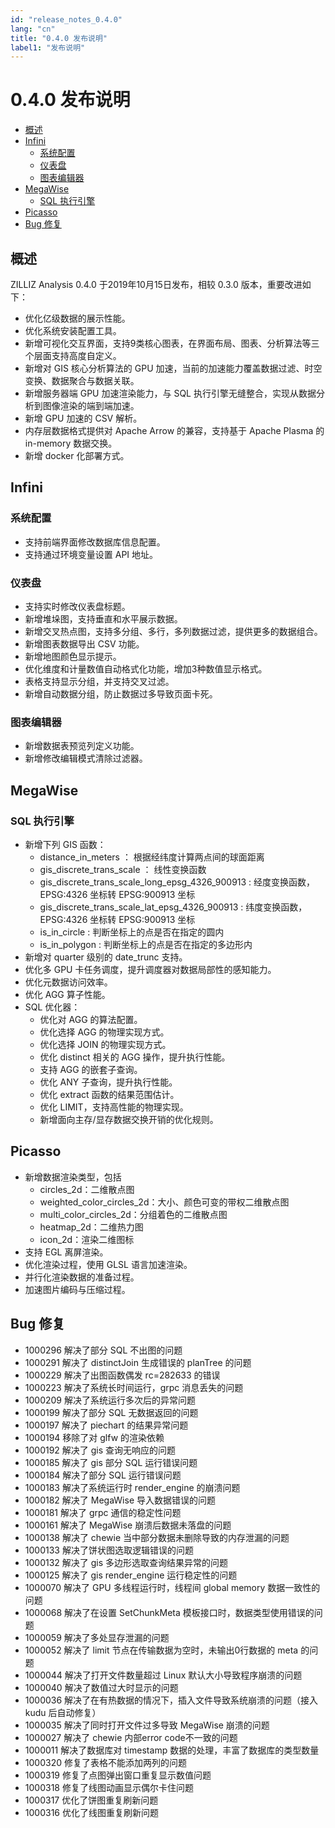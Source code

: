 ```yaml
---
id: "release_notes_0.4.0"
lang: "cn"
title: "0.4.0 发布说明"
label1: "发布说明"
---
```

# 0.4.0 发布说明

<!-- TOC -->

- [概述](#概述)
- [Infini](#Infini)
    - [系统配置](#系统配置)
    - [仪表盘](#仪表盘)
    - [图表编辑器](#图表编辑器)
- [MegaWise](#MegaWise)
    - [SQL 执行引擎](#SQL-执行引擎)
- [Picasso](#Picasso)
- [Bug 修复](#Bug-修复)

<!-- /TOC -->

## 概述
ZILLIZ Analysis 0.4.0 于2019年10月15日发布，相较 0.3.0 版本，重要改进如下：
- 优化亿级数据的展示性能。
- 优化系统安装配置工具。
- 新增可视化交互界面，支持9类核心图表，在界面布局、图表、分析算法等三个层面支持高度自定义。
- 新增对 GIS 核心分析算法的 GPU 加速，当前的加速能力覆盖数据过滤、时空变换、数据聚合与数据关联。
- 新增服务器端 GPU 加速渲染能力，与 SQL 执行引擎无缝整合，实现从数据分析到图像渲染的端到端加速。
- 新增 GPU 加速的 CSV 解析。
- 内存层数据格式提供对 Apache Arrow 的兼容，支持基于 Apache Plasma 的 in-memory 数据交换。
- 新增 docker 化部署方式。

## Infini
### 系统配置

- 支持前端界面修改数据库信息配置。
- 支持通过环境变量设置 API 地址。

### 仪表盘

- 支持实时修改仪表盘标题。
- 新增堆垛图，支持垂直和水平展示数据。
- 新增交叉热点图，支持多分组、多行，多列数据过滤，提供更多的数据组合。
- 新增图表数据导出 CSV 功能。
- 新增地图颜色显示提示。
- 优化维度和计量数值自动格式化功能，增加3种数值显示格式。
- 表格支持显示分组，并支持交叉过滤。
- 新增自动数据分组，防止数据过多导致页面卡死。

### 图表编辑器

- 新增数据表预览列定义功能。
- 新增修改编辑模式清除过滤器。


## MegaWise
### SQL 执行引擎
- 新增下列 GIS 函数：
  - distance\_in\_meters ： 根据经纬度计算两点间的球面距离
  - gis\_discrete\_trans\_scale ： 线性变换函数
  - gis\_discrete\_trans\_scale\_long\_epsg\_4326\_900913 : 经度变换函数，EPSG:4326 坐标转 EPSG:900913 坐标
  - gis\_discrete\_trans\_scale\_lat\_epsg\_4326\_900913 : 纬度变换函数，EPSG:4326 坐标转 EPSG:900913 坐标
  - is\_in\_circle : 判断坐标上的点是否在指定的圆内
  - is\_in\_polygon : 判断坐标上的点是否在指定的多边形内
- 新增对 quarter 级别的 date_trunc 支持。
- 优化多 GPU 卡任务调度，提升调度器对数据局部性的感知能力。
- 优化元数据访问效率。
- 优化 AGG 算子性能。
- SQL 优化器：
  - 优化对 AGG 的算法配置。
  - 优化选择 AGG 的物理实现方式。
  - 优化选择 JOIN 的物理实现方式。
  - 优化 distinct 相关的 AGG 操作，提升执行性能。
  - 支持 AGG 的嵌套子查询。
  - 优化 ANY 子查询，提升执行性能。
  - 优化 extract 函数的结果范围估计。
  - 优化 LIMIT，支持高性能的物理实现。
  - 新增面向主存/显存数据交换开销的优化规则。

## Picasso
- 新增数据渲染类型，包括
  - circles\_2d：二维散点图
  - weighted\_color\_circles_2d：大小、颜色可变的带权二维散点图
  - multi\_color\_circles\_2d：分组着色的二维散点图
  - heatmap\_2d：二维热力图
  - icon\_2d：渲染二维图标
- 支持 EGL 离屏渲染。
- 优化渲染过程，使用 GLSL 语言加速渲染。
- 并行化渲染数据的准备过程。
- 加速图片编码与压缩过程。

## Bug 修复

- 1000296            解决了部分 SQL 不出图的问题
- 1000291            解决了 distinctJoin 生成错误的 planTree 的问题
- 1000229            解决了出图函数偶发 rc=282633 的错误 
- 1000223            解决了系统长时间运行，grpc 消息丢失的问题
- 1000209            解决了系统运行多次后的异常问题
- 1000199            解决了部分 SQL 无数据返回的问题
- 1000197            解决了 piechart 的结果异常问题
- 1000194            移除了对 glfw 的渲染依赖
- 1000192            解决了 gis 查询无响应的问题
- 1000185            解决了 gis 部分 SQL 运行错误问题
- 1000184            解决了部分 SQL 运行错误问题
- 1000183            解决了系统运行时 render_engine 的崩溃问题
- 1000182            解决了 MegaWise 导入数据错误的问题
- 1000181            解决了 grpc 通信的稳定性问题
- 1000161            解决了 MegaWise 崩溃后数据未落盘的问题
- 1000138            解决了 chewie 当中部分数据未删除导致的内存泄漏的问题
- 1000133            解决了饼状图选取逻辑错误的问题
- 1000132            解决了 gis 多边形选取查询结果异常的问题
- 1000125            解决了 gis render_engine 运行稳定性的问题
- 1000070            解决了 GPU 多线程运行时，线程间 global memory 数据一致性的问题
- 1000068            解决了在设置 SetChunkMeta 模板接口时，数据类型使用错误的问题
- 1000059            解决了多处显存泄漏的问题
- 1000052            解决了 limit 节点在传输数据为空时，未输出0行数据的 meta 的问题
- 1000044            解决了打开文件数量超过 Linux 默认大小导致程序崩溃的问题
- 1000040            解决了数值过大时显示的问题
- 1000036            解决了在有热数据的情况下，插入文件导致系统崩溃的问题（接入 kudu 后自动修复）
- 1000035            解决了同时打开文件过多导致 MegaWise 崩溃的问题
- 1000027            解决了 chewie 内部error code不一致的问题
- 1000011            解决了数据库对 timestamp 数据的处理，丰富了数据库的类型数量
- 1000320            修复了表格不能添加两列的问题
- 1000319            修复了点图弹出窗口重复显示数值问题
- 1000318            修复了线图动画显示偶尔卡住问题
- 1000317            优化了饼图重复刷新问题
- 1000316            优化了线图重复刷新问题
